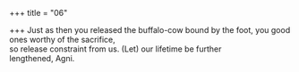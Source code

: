 +++
title = "06"

+++
Just as then you released the buffalo-cow bound by the foot, you good  ones worthy of the sacrifice,  
so release constraint from us. (Let) our lifetime be further  
lengthened, Agni.  